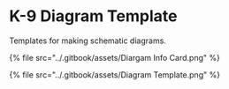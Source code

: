 # K-9 Diagram Template

Templates for making schematic diagrams.

{% file src="../.gitbook/assets/Diargam Info Card.png" %}

{% file src="../.gitbook/assets/Diagram Template.png" %}
